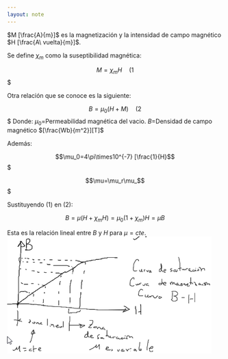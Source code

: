 ```yaml
---
layout: note
---
```


$M [\frac{A}{m}]$ es la magnetización y la intensidad de campo magnético $H [\frac{A\ vuelta}{m}]$.

Se define $\chi_m$ como la suseptibilidad magnética:

$$M=\chi_mH\quad(1$$
$

Otra relación que se conoce es la siguiente:

$$B=\mu_0(H+M)\quad(2$$
$
Donde:
$\mu_0$=Permeabilidad magnética del vacio.
$B$=Densidad de campo magnético $[\frac{Wb}{m^2}][T]$

Además:

$$\mu_0=4\pi\times10^{-7} [\frac{1}{H}$$
$

$$\mu=\mu_r\mu_$$
$

Sustituyendo (1) en (2):

$$
B=\mu(H+\chi_mH)=\mu_0(1+\chi_m)H=\mu B$$


Esta es la relación lineal entre $B$ y $H$ para $\mu=cte.$
![9159cf9bbaec589a63b9e72add3a1855.png](../../img/f562f52d492d46669e2a8d89c4aeb62f.png)